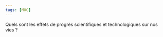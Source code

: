```yaml
---
tags: [MOC] 
---
```


Quels sont les effets de progrès scientifiques et technologiques sur nos vies ?